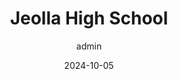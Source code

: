 ---
title: "Jeolla High School"
date: 2024-10-05
type: page
headless: false
weight: 10
author: admin
image: 
  filename: image8.jpg
---
